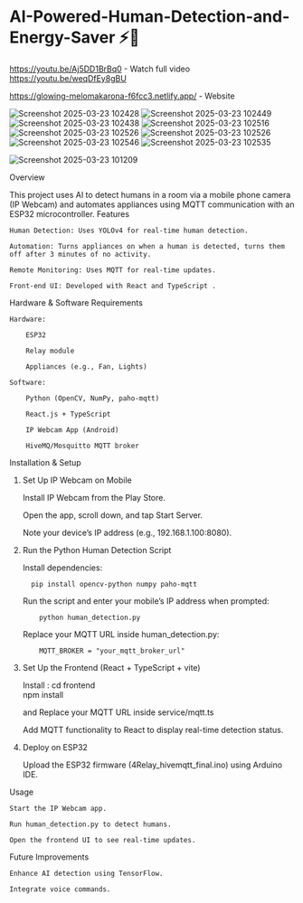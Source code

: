 # AI-Powered-Human-Detection-and-Energy-Saver ⚡🔌

https://youtu.be/Aj5DD1BrBq0 - Watch full video   https://youtu.be/weqDfEy8gBU

https://glowing-melomakarona-f6fcc3.netlify.app/ - Website

![Screenshot 2025-03-23 102428](https://github.com/user-attachments/assets/8484715a-fe32-45aa-8f7b-e8dbf9ad9d7d)
![Screenshot 2025-03-23 102449](https://github.com/user-attachments/assets/a3d989c3-27d4-40ef-9ef8-6e43e90102d5)
![Screenshot 2025-03-23 102438](https://github.com/user-attachments/assets/d311fdb5-fbe6-4ab5-abad-44922815205b)
![Screenshot 2025-03-23 102516](https://github.com/user-attachments/assets/8f7b8524-09a5-464b-89c1-6f2c1c991e93)
![Screenshot 2025-03-23 102526](https://github.com/user-attachments/assets/f99de6bb-4654-40e7-a7b7-028ca37ef8e5)
![Screenshot 2025-03-23 102526](https://github.com/user-attachments/assets/f99de6bb-4654-40e7-a7b7-028ca37ef8e5)
![Screenshot 2025-03-23 102546](https://github.com/user-attachments/assets/8e143b2e-68a3-4260-a1c2-06e6286b8f56)
![Screenshot 2025-03-23 102535](https://github.com/user-attachments/assets/be244ec2-d146-4772-a622-11efd626d5d7)



![Screenshot 2025-03-23 101209](https://github.com/user-attachments/assets/1d9232b0-c242-42f8-b076-82fea3a81fb0)



Overview

This project uses AI to detect humans in a room via a mobile phone camera (IP Webcam) and automates appliances using MQTT communication with an ESP32 microcontroller.
Features

    Human Detection: Uses YOLOv4 for real-time human detection.

    Automation: Turns appliances on when a human is detected, turns them off after 3 minutes of no activity.

    Remote Monitoring: Uses MQTT for real-time updates.

    Front-end UI: Developed with React and TypeScript .

Hardware & Software Requirements

    Hardware:

        ESP32

        Relay module

        Appliances (e.g., Fan, Lights)

    Software:

        Python (OpenCV, NumPy, paho-mqtt)

        React.js + TypeScript

        IP Webcam App (Android)

        HiveMQ/Mosquitto MQTT broker

Installation & Setup
1. Set Up IP Webcam on Mobile

    Install IP Webcam from the Play Store.

    Open the app, scroll down, and tap Start Server.

    Note your device’s IP address (e.g., 192.168.1.100:8080).
   

3. Run the Python Human Detection Script

    Install dependencies:

         pip install opencv-python numpy paho-mqtt

    Run the script and enter your mobile’s IP address when prompted:

           python human_detection.py

    Replace your MQTT URL inside human_detection.py:

           MQTT_BROKER = "your_mqtt_broker_url"
   
3. Set Up the Frontend (React + TypeScript + vite)

    Install : 
                 cd frontend  
                 npm install  

    and Replace your MQTT URL inside service/mqtt.ts

    Add MQTT functionality to React to display real-time detection status.
   

5. Deploy on ESP32

    Upload the ESP32 firmware (4Relay_hivemqtt_final.ino) using Arduino IDE.
   

Usage

    Start the IP Webcam app.

    Run human_detection.py to detect humans.

    Open the frontend UI to see real-time updates.

Future Improvements

    Enhance AI detection using TensorFlow.

    Integrate voice commands.




